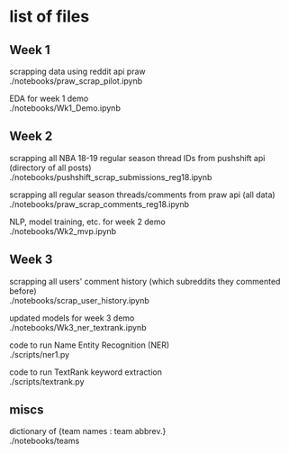 # list of files

## Week 1

scrapping data using reddit api praw  
./notebooks/praw_scrap_pilot.ipynb  

EDA for week 1 demo  
./notebooks/Wk1_Demo.ipynb  

## Week 2

scrapping all NBA 18-19 regular season thread IDs from pushshift api (directory of all posts)  
./notebooks/pushshift_scrap_submissions_reg18.ipynb  

scrapping all regular season threads/comments from praw api (all data)  
./notebooks/praw_scrap_comments_reg18.ipynb  

NLP, model training, etc. for week 2 demo  
./notebooks/Wk2_mvp.ipynb  

## Week 3
scrapping all users' comment history (which subreddits they commented before)  
./notebooks/scrap_user_history.ipynb  

updated models for week 3 demo  
./notebooks/Wk3_ner_textrank.ipynb  

code to run Name Entity Recognition (NER)  
./scripts/ner1.py  

code to run TextRank keyword extraction  
./scripts/textrank.py  

## miscs

dictionary of {team names : team abbrev.}  
./notebooks/teams
